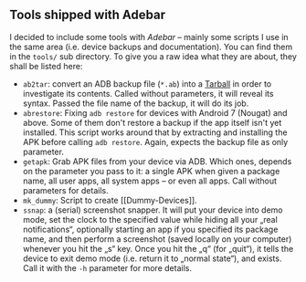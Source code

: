 ## Tools shipped with Adebar
I decided to include some tools with *Adebar* – mainly some scripts I use in the
same area (i.e. device backups and documentation). You can find them in the
`tools/` sub directory. To give you a raw idea what they are about, they shall
be listed here:

* `ab2tar`: convert an ADB backup file (`*.ab`) into a
  [Tarball](https://en.wikipedia.org/wiki/Tar_(computing)) in order to
  investigate its contents. Called without parameters, it will reveal its
  syntax. Passed the file name of the backup, it will do its job.
* `abrestore`:  Fixing `adb restore` for devices with Android 7 (Nougat) and
  above. Some of them don't restore a backup if the app itself isn't yet
  installed. This script works around that by extracting and installing the APK
  before calling `adb restore`. Again, expects the backup file as only parameter.
* `getapk`: Grab APK files from your device via ADB. Which ones, depends on the
  parameter you pass to it: a single APK when given a package name, all user
  apps, all system apps – or even all apps. Call without parameters for details.
* `mk_dummy`: Script to create [[Dummy-Devices]].
* `ssnap`: a (serial) screenshot snapper. It will put your device into demo mode,
  set the clock to the specified value while hiding all your „real notifications“,
  optionally starting an app if you specified its package name, and then perform
  a screenshot (saved locally on your computer) whenever you hit the „s“ key.
  Once you hit the „q“ (for „quit“), it tells the device to exit demo mode (i.e.
  return it to „normal state“), and exists.  
  Call it with the `-h` parameter for more details.
